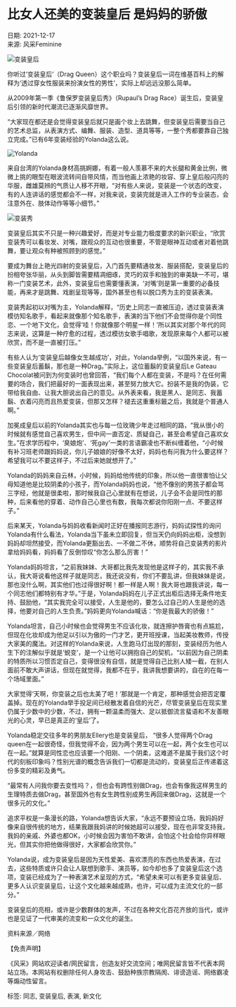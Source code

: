 # 比女人还美的变装皇后 是妈妈的骄傲

日期: 2021-12-17  
来源: 风采Feminine  

![变装皇后](https://cdn.statically.io/img/feminine.com.my//wp-content/uploads/2021/12/17122021news1000x800.jpg)

你听过‘变装皇后’（Drag Queen）这个职业吗？变装皇后一词在维基百科上的解释为‘透过穿女性服装来扮演女性的男性’，实际上却远远没那么简单。

从2009年第一季《鲁保罗变装皇后秀》（Rupaul’s Drag Race）诞生后，变装皇后引领的新时代潮流已逐渐风靡世界。

“大家现在都还是会觉得变装皇后就只是画个妆上去跳舞，但变装皇后需要当自己的艺术总监，从表演方式、编舞、服装、造型、道具等等，一整个秀都要靠自己独立完成。”已有6年变装经验的Yolanda这么说。

![Yolanda](https://cdn.statically.io/img/feminine.com.my//wp-content/uploads/2021/12/17122021news001.jpg)

来自台湾的Yolanda身材高挑婀娜，有着一般人羡慕不来的大长腿和黄金比例，微微上挑的眼型在眼波流转间自带风情，而当他画上浓艳的妆容、穿上皇后般闪亮的华服，雌雄莫辨的气质让人移不开眼，“对有些人来说，变装是一个状态的改变，有的人连讲话的感觉都会不一样，对我来说，变装完就是进入工作的专业装态，会注意外在、肢体动作等等小细节。”

![变装秀](https://cdn.statically.io/img/feminine.com.my//wp-content/uploads/2021/12/17122021news002.jpg)

变装皇后其实不只是一种兴趣爱好，而是对专业能力极度要求的新兴职业，“欣赏变装秀可以看妆发、对嘴，跟观众的互动也很重要，不管是眼神互动或者对着他跳舞，要让观众有种被照顾到的感觉。”

要成为舞台上艳光四射的变装皇后，入门首先要精通妆发、服装搭配，变装皇后的扮相夸张华丽，从头到脚皆需要精凋细琢，灵巧的双手和独到的审美缺一不可，堪称一门变装艺术，此外，变装皇后也需要懂表演，‘对嘴’则是第一重要的必备技能，再来才是跳舞、戏剧呈现等等，国外甚至也有以脱口秀为主的变装表演。

变装秀起初以对嘴为主，Yolanda解释，“历史上同志一直被压迫，透过变装表演模彷知名歌手，看起来就像那个知名歌手，表演的当下他们不会觉得你是个同性恋、一个地下文化，会觉得‘哇！你就像那个明星一样！’所以其实对那个年代的同志来说，这算是一种疗愈的过程，透过模彷女歌手唱歌，发现原来每个人都可以被欣赏，而不是一直被打压。”

有些人认为‘变装皇后越像女生越成功’，对此，Yolanda举例，“以国外来说，有一些变装皇后蓄鬍，那也是一种Drag。”实际上，这位蓄鬍的变装皇后Le Gateau Chocolat被问到为何变装时也曾回答，“我们每个人都在变装，不是吗？在任何需要的场合，我们把最好的一面表现出来，甚至努力放大它。扮装不是我的伪装，它带给我自由、让我大胆说出自己的意见。从外表来看，我是黑人、是同志、我蓄鬍、衣着闪亮而且热爱变装，但那又怎样？褪去这重重标籤之后，我就是个普通人啊。”

加冕成皇后以前的Yolanda其实也与每一位玫瑰少年走过相同的路，“我从很小的时候就有感觉自己喜欢男生，但中间一直否定、质疑自己，甚至会希望自己喜欢女生。”在求学历程中，‘臭娘炮’、‘死gay’一类的言语霸凌也不断纠缠着他，“小时候有补习班老师跟妈妈说，你儿子娘娘的好像不太好，妈妈也有问我为什么要这样？希望我可以不要这样子，不过后来她就想开了。”

Yolanda的妈妈来自云林，小时候，妈妈给他传统的印象，所以他一直很害怕让父母知道他是比较阴柔的小孩子，而Yolanda妈妈也说，“他不像别的男孩子都会骂三字经，他就是很柔啦，那时候我自己心里就有在想说，儿子会不会是同性的那种，后来看他的穿着、动作自己心里也有数，我每次都说你阳刚一点、不要这样子。”

后来某天，Yolanda与妈妈收看新闻时正好在播报同志游行，妈妈试探性的询问Yolanda有什么看法，Yolanda当下虽未立即回复，但当天仍向妈妈出柜，没想到妈妈却坦然接受，而Yolanda更豁出去、一不做二不休，顺势将自己变装秀的影片拿给妈妈看，妈妈看了反倒惊叹“你怎么那么厉害！”

Yolanda妈妈坦言，“之前我妹妹、大哥都比我先发现他是这样子的，其实我不承认，我大哥说看他这样子就是同志，我还说没有，你们不要乱讲，但我妹妹是说，那也没什么啊，其实他们也过得很好啊！都一样是人啊！我大哥也跟我讲说，每一个同志他们都特别有才华。”于是，Yolanda妈妈在儿子正式出柜后选择无条件地支持、鼓励他，“其实我完全可以接受，人生是他的，要怎么过自己的人生是他的选择，他要对自己的人生负责。”妈妈更向Yolanda喊话：“你是我最大的骄傲！”

Yolanda坦言，自己小时候也会觉得男生不应该化妆，就连擦护唇膏也有点尴尬，但现在化妆却成为他足以引以为傲的一门才艺，更开班授课，当起美妆教师，传授大家美的魔法。对这样的Yolanda来说，人生跑马灯出现的那刻，变装经历为他人生下的注解似乎就是‘蜕变’，是一个让他可以拥抱自己的契机，“以前因为自己阴柔的特质所以习惯否定自己，变得很没有自信，就是觉得自己比别人矮一截，在别人面前不敢大声讲话，但现在就觉得，我都不在乎，我讲我想要讲的，自在的在每一个场域里面。”

大家觉得‘天啊，你变装之后也太美了吧！’那就是一个肯定，那种感觉会把否定覆盖掉。现在的Yolanda举手投足间已经散发着自信的光芒，尽管变装皇后在现实里仍属于少数中的少数，不过，拥有一颗温柔而强大、足以抵御流言蜚语和不友善眼光的心灵，早已是真正的‘皇后’了。

Yolanda稳定交往多年的男朋友Ellery也是变装皇后， “很多人觉得两个Drag queen在一起很奇怪，但我觉得不会，因为两个男生可以在一起，两个女生也可以在一起。”就算是同性恋也应该要一个阳刚、一个阴柔，这难道不是属于我们这个时代的刻板印象吗？性别光谱的概念告诉我们一切都是流动的，变装皇后正传递着这份多变的精彩及勇气。

“最常有人问我你要去变性吗？，但也会有跨性别做Drag，也会有像我这样男生的生理特质去做Drag，甚至国外也有女生跨性别成男生再回来做Drag，这就是一个很多元的文化。”

追求平权是一条漫长的路，Yolanda想告诉大家，“永远不要预设立场，我妈妈好像来自很传统的地方，结果我跟我妈讲的时候她超可以接受，现在也非常支持我，我妈的亲戚、外婆也都OK，小时候会因为害怕不敢讲，会怕这个社会给你异样眼光，但其实你把他做得很好，大家都会欣赏你。”

Yolanda说，成为变装皇后是因为天性爱美、喜欢漂亮的东西也热爱表演，在过去，这些特质或许只会让人联想到歌手、演员等，如今却也多了变装皇后这个选项，变装已经成为了一种表演艺术呈现的方式，“希望未来可以有更多变装皇后、更多人认识变装皇后，让这个文化越来越成熟，也许，可以成为主流文化的一部分。”

变装皇后的亮相，或许是少数群体的发声，不过在各种文化百花齐放的当代，或许也是见证了一代审美的流变和一众文化的诞生。

资料来源／网络

【免责声明】

《风采》网站欢迎读者/网民留言，创造友好交流空间；唯网民留言皆不代表本网站立场。本网站有权删除任何人身攻击、鼓励种族宗教隔阂、诽谤造谣、网络霸凌等煽动性留言。

标签: 同志, 变装皇后, 表演, 新文化